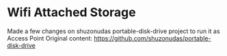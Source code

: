 # Wifi Attached Storage

Made a few changes on shuzonudas portable-disk-drive project to run it as Access Point 
Original content: https://github.com/shuzonudas/portable-disk-drive

